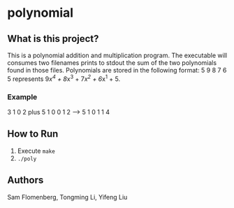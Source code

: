 # polynomial

## What is this project?
This is a polynomial addition and multiplication program. The executable will consumes two filenames prints to stdout the sum of the two polynomials found in those files. Polynomials are stored in the following format: 5 9 8 7 6 5 represents 9*x<sup>4</sup> + 8*x<sup>3</sup> + 7*x<sup>2</sup> + 6*x<sup>1</sup> + 5. 

### Example
3 1 0 2 plus 5 1 0 0 1 2 --> 5 1 0 1 1 4

## How to Run
1. Execute `make`
2. `./poly`

## Authors
Sam Flomenberg, Tongming Li, Yifeng Liu
